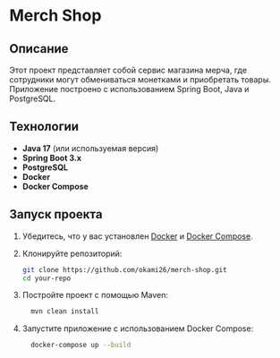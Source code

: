 # Merch Shop

## Описание

Этот проект представляет собой сервис магазина мерча, где сотрудники могут обмениваться монетками и приобретать товары. Приложение построено с использованием Spring Boot, Java и PostgreSQL.

## Технологии

- **Java 17** (или используемая версия)
- **Spring Boot 3.x**
- **PostgreSQL**
- **Docker**
- **Docker Compose**

## Запуск проекта

1. Убедитесь, что у вас установлен [Docker](https://www.docker.com/get-started) и [Docker Compose](https://docs.docker.com/compose/install/).
2. Клонируйте репозиторий:

   ```bash
   git clone https://github.com/okami26/merch-shop.git
   cd your-repo

3. Постройте проект с помощью Maven:
   ```bash
     mvn clean install
4. Запустите приложение с использованием Docker Compose:
   ```bash
     docker-compose up --build
